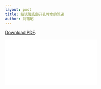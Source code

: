 ```yaml
---
layout: post
title: 细试管底部开孔时水的流速
author: 刘锴昭
---
```

<p><a href="/assets/pdfs/2021-6-14-刘锴昭-细试管底部开孔时水的流速-第三版.pdf">Download PDF</a>.</p>

<object data="/assets/pdfs/2021-6-14-刘锴昭-细试管底部开孔时水的流速-第三版.pdf" type="application/pdf" width="750px" height="750px">
    <embed src="/assets/pdfs/2021-6-14-刘锴昭-细试管底部开孔时水的流速-第三版.pdf" type="application/pdf">
</object>
